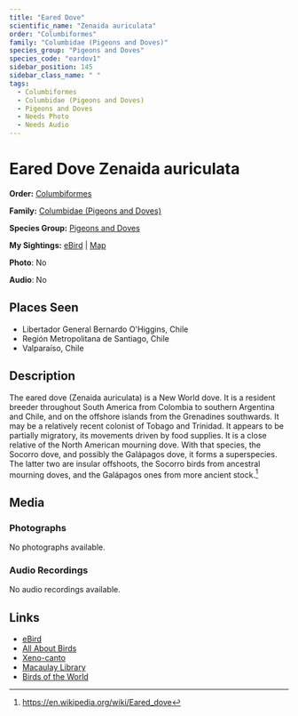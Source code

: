 ```yaml
---
title: "Eared Dove"
scientific_name: "Zenaida auriculata"
order: "Columbiformes"
family: "Columbidae (Pigeons and Doves)"
species_group: "Pigeons and Doves"
species_code: "eardov1"
sidebar_position: 145
sidebar_class_name: " "
tags: 
  - Columbiformes
  - Columbidae (Pigeons and Doves)
  - Pigeons and Doves
  - Needs Photo
  - Needs Audio
---
```


# Eared Dove <span className='sci_name'>Zenaida auriculata</span>

**Order:** [Columbiformes](/tags/columbiformes)

**Family:** [Columbidae (Pigeons and Doves)](/tags/columbidae-pigeons-and-doves)

**Species Group:** [Pigeons and Doves](/tags/pigeons-and-doves)

**My Sightings:** [eBird](https://ebird.org/lifelist?r=world&time=life&spp=eardov1) | [Map](/map?species_code=eardov1)

**Photo**: No 

**Audio**: No

## Places Seen

* Libertador General Bernardo O'Higgins, Chile
* Región Metropolitana de Santiago, Chile
* Valparaíso, Chile

## Description
The eared dove (Zenaida auriculata) is a New World dove. It is a resident breeder throughout South America from Colombia to southern Argentina and Chile, and on the offshore islands from the Grenadines southwards. It may be a relatively recent colonist of Tobago and Trinidad. It appears to be partially migratory, its movements driven by food supplies.
It is a close relative of the North American mourning dove. With that species, the Socorro dove, and possibly the Galápagos dove, it forms a superspecies. The latter two are insular offshoots, the Socorro birds from ancestral mourning doves, and the Galápagos ones from more ancient stock.[^1]

[^1]: https://en.wikipedia.org/wiki/Eared_dove

## Media
### Photographs
No photographs available.

### Audio Recordings
No audio recordings available.

## Links
* [eBird](https://ebird.org/species/eardov1) 
* [All About Birds](https://www.allaboutbirds.org/guide/eardov1) 
* [Xeno-canto](https://www.xeno-canto.org/species/zenaida-auriculata) 
* [Macaulay Library](https://search.macaulaylibrary.org/catalog?taxonCode=eardov1&sort=rating_rank_desc)
* [Birds of the World](https://birdsoftheworld.org/bow/species/eardov1)
